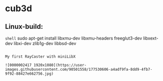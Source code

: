 # cub3d

## Linux-build:

```shell```
sudo apt-get install libxmu-dev libxmu-headers freeglut3-dev libxext-dev libxi-dev zlib1g-dev libbsd-dev
```

My first RayCaster with miniLibX

![0000002417 1920x1080](https://user-images.githubusercontent.com/90501558/177530606-a4adf9fa-8dd9-4fb7-9f92-88427e662756.jpg)

